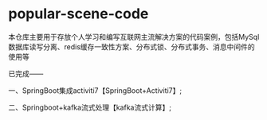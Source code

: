 # popular-scene-code
本仓库主要用于存放个人学习和编写互联网主流解决方案的代码案例，包括MySql数据库读写分离、redis缓存一致性方案、分布式锁、分布式事务、消息中间件的使用等

已完成——

一、SpringBoot集成activiti7【SpringBoot+Activiti7】;

二、Springboot+kafka流式处理【kafka流式计算】;